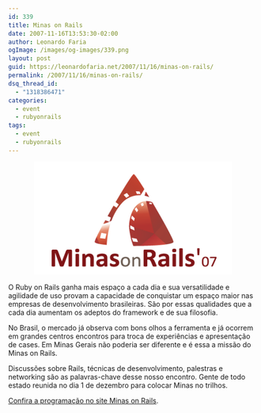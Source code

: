 ```yaml
---
id: 339
title: Minas on Rails
date: 2007-11-16T13:53:30-02:00
author: Leonardo Faria
ogImage: /images/og-images/339.png
layout: post
guid: https://leonardofaria.net/2007/11/16/minas-on-rails/
permalink: /2007/11/16/minas-on-rails/
dsq_thread_id:
  - "1318386471"
categories:
  - event
  - rubyonrails
tags:
  - event
  - rubyonrails
---
```

<center>
  <a href="http://www.minasonrails.org"><img src='/wp-content/uploads/2007/11/yqewzqhzk1c5ojefw09yffo6_400.png' alt='Minas on Rails' /></a>
</center>

  
O Ruby on Rails ganha mais espaço a cada dia e sua versatilidade e agilidade de uso provam a capacidade de conquistar um espaço maior nas empresas de desenvolvimento brasileiras. São por essas qualidades que a cada dia aumentam os adeptos do framework e de sua filosofia.

No Brasil, o mercado já observa com bons olhos a ferramenta e já ocorrem em grandes centros encontros para troca de experiências e apresentação de cases. Em Minas Gerais não poderia ser diferente e é essa a missão do Minas on Rails.

Discussões sobre Rails, técnicas de desenvolvimento, palestras e networking são as palavras-chave desse nosso encontro. Gente de todo estado reunida no dia 1 de dezembro para colocar Minas no trilhos.

[Confira a programação no site Minas on Rails](http://www.minasonrails.org).
